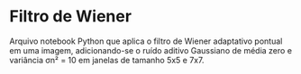 # Filtro de Wiener
Arquivo notebook Python que aplica o filtro de Wiener adaptativo pontual em uma imagem, adicionando-se o ruído aditivo Gaussiano de média zero e variância σn² = 10 em janelas de tamanho 5x5 e 7x7.
